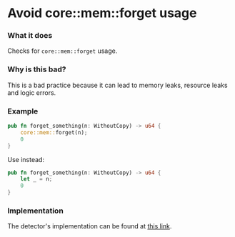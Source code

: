 # Avoid core::mem::forget usage

### What it does

Checks for `core::mem::forget` usage.

### Why is this bad?

This is a bad practice because it can lead to memory leaks, resource leaks and logic errors.

### Example

```rust
pub fn forget_something(n: WithoutCopy) -> u64 {
    core::mem::forget(n);
    0
}
```

Use instead:

```rust
pub fn forget_something(n: WithoutCopy) -> u64 {
    let _ = n;
    0
}
```

### Implementation

The detector's implementation can be found at [this link](https://github.com/CoinFabrik/scout-soroban/tree/main/detectors/avoid-core-mem-forget).